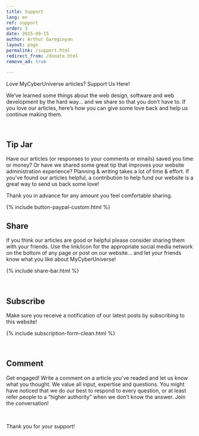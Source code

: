 ```yaml
---
title: Support
lang: en
ref: support
order: 3
date: 2015-09-15
author: Arthur Gareginyan
layout: page
permalink: /support.html
redirect_from: /donate.html
remove_ad: true

---
```


Love MyCyberUniverse articles? Support Us Here!

We’ve learned some things about the web design, software and web development by the hard way… and we share so that you don’t have to. If you love our articles, here’s how you can give some love back and help us continue making them.

<br>

## Tip Jar

Have our articles (or responses to your comments or emails) saved you time or money?  Or have we shared some great tip that improves your website administration experience? Planning & writing takes a lot of time & effort. If you’ve found our articles helpful, a contribution to help fund our website is a great way to send us back some love!

Thank you in advance for any amount you feel comfortable sharing.

{% include button-paypal-custom.html %}


## Share

If you think our articles are good or helpful please consider sharing them with your friends. Use the link/icon for the appropriate social media network on the bottom of any page or post on our website… and let your friends know what you like about MyCyberUniverse!

{% include share-bar.html %}

<br>

## Subscribe

Make sure you receive a notification of our latest posts by subscribing to this website!

{% include subscription-form-clean.html %}
<br>

<br>

## Comment

Get engaged!  Write a comment on a article you’ve readed and let us know what you thought. We value all input, expertise and questions. You might have noticed that we do our best to respond to every question, or at least refer people to a “higher authority” when we don’t know the answer. Join the conversation!

<br>

Thank you for your support!
